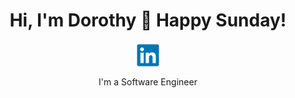 <div align="center">
  <h1>Hi, I'm Dorothy 🤗 Happy Sunday!</h1>
  <a href="https://www.linkedin.com">
    <img align="center" alt="LinkedIn" src="images/linkedin.svg"/>
  </a><br>
  <p>I'm a Software Engineer<br>
</div>
